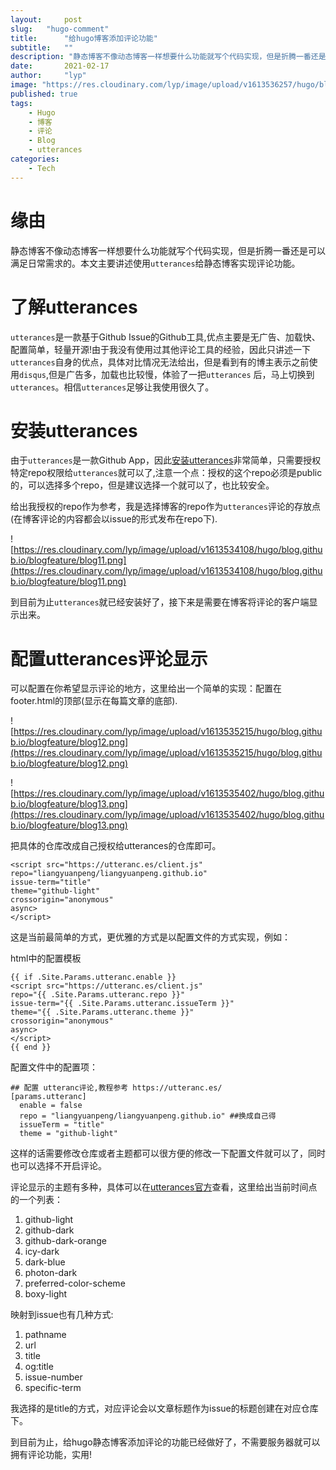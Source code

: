 ```yaml
---
layout:     post 
slug:   "hugo-comment"
title:      "给hugo博客添加评论功能"
subtitle:   ""
description: "静态博客不像动态博客一样想要什么功能就写个代码实现，但是折腾一番还是可以满足日常需求的。"  
date:       2021-02-17
author:     "lyp"
image: "https://res.cloudinary.com/lyp/image/upload/v1613536257/hugo/blog.github.io/pexels-aleksey-kuprikov-3551245.jpg"
published: true
tags: 
    - Hugo
    - 博客
    - 评论
    - Blog
    - utterances
categories: 
    - Tech
---  
```


# 缘由  

静态博客不像动态博客一样想要什么功能就写个代码实现，但是折腾一番还是可以满足日常需求的。本文主要讲述使用`utterances`给静态博客实现评论功能。  

# 了解utterances  

`utterances`是一款基于Github Issue的Github工具,优点主要是无广告、加载快、配置简单，轻量开源!由于我没有使用过其他评论工具的经验，因此只讲述一下`utterances`自身的优点，具体对比情况无法给出，但是看到有的博主表示之前使用`disqus`,但是广告多，加载也比较慢，体验了一把`utterances` 后，马上切换到`utterances`。相信`utterances`足够让我使用很久了。  

# 安装utterances  

由于`utterances`是一款Github App，因此[安装utterances](https://github.com/apps/utterances)非常简单，只需要授权特定repo权限给`utterances`就可以了,注意一个点：授权的这个repo必须是public的，可以选择多个repo，但是建议选择一个就可以了，也比较安全。  

给出我授权的repo作为参考，我是选择博客的repo作为`utterances`评论的存放点(在博客评论的内容都会以issue的形式发布在repo下).  

![https://res.cloudinary.com/lyp/image/upload/v1613534108/hugo/blog.github.io/blogfeature/blog11.png](https://res.cloudinary.com/lyp/image/upload/v1613534108/hugo/blog.github.io/blogfeature/blog11.png)  

到目前为止`utterances`就已经安装好了，接下来是需要在博客将评论的客户端显示出来。  

# 配置utterances评论显示  

可以配置在你希望显示评论的地方，这里给出一个简单的实现：配置在footer.html的顶部(显示在每篇文章的底部).  

![https://res.cloudinary.com/lyp/image/upload/v1613535215/hugo/blog.github.io/blogfeature/blog12.png](https://res.cloudinary.com/lyp/image/upload/v1613535215/hugo/blog.github.io/blogfeature/blog12.png)   

![https://res.cloudinary.com/lyp/image/upload/v1613535402/hugo/blog.github.io/blogfeature/blog13.png](https://res.cloudinary.com/lyp/image/upload/v1613535402/hugo/blog.github.io/blogfeature/blog13.png)

把具体的仓库改成自己授权给utterances的仓库即可。  

```
<script src="https://utteranc.es/client.js"
repo="liangyuanpeng/liangyuanpeng.github.io"
issue-term="title"
theme="github-light"
crossorigin="anonymous"
async>
</script>  
```    

这是当前最简单的方式，更优雅的方式是以配置文件的方式实现，例如：  

html中的配置模板
```
{{ if .Site.Params.utteranc.enable }}
<script src="https://utteranc.es/client.js"
repo="{{ .Site.Params.utteranc.repo }}"
issue-term="{{ .Site.Params.utteranc.issueTerm }}"
theme="{{ .Site.Params.utteranc.theme }}"
crossorigin="anonymous"
async>
</script>
{{ end }}
```  

配置文件中的配置项：  
```
## 配置 utteranc评论,教程参考 https://utteranc.es/
[params.utteranc]
  enable = false
  repo = "liangyuanpeng/liangyuanpeng.github.io" ##换成自己得
  issueTerm = "title"
  theme = "github-light"
```  

这样的话需要修改仓库或者主题都可以很方便的修改一下配置文件就可以了，同时也可以选择不开启评论。  

评论显示的主题有多种，具体可以在[utterances官方](https://utteranc.es/?installation_id=14775258&setup_action=install)查看，这里给出当前时间点的一个列表：   

1. github-light
2. github-dark
3. github-dark-orange
4. icy-dark
5. dark-blue
6. photon-dark  
7. preferred-color-scheme
8. boxy-light  

映射到issue也有几种方式:  

1. pathname
2. url
3. title
4. og:title
5. issue-number
6. specific-term  

我选择的是title的方式，对应评论会以文章标题作为issue的标题创建在对应仓库下。    

到目前为止，给hugo静态博客添加评论的功能已经做好了，不需要服务器就可以拥有评论功能，实用!



